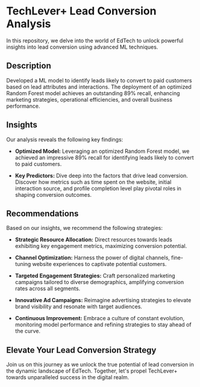  # TechLever+ Lead Conversion Analysis

In this repository, we delve into the world of EdTech to unlock powerful insights into lead conversion using advanced ML techniques.

## Description
Developed a ML model to identify leads likely to convert to paid customers based on lead attributes and interactions. The deployment of an optimized Random Forest model achieves an outstanding 89% recall, enhancing marketing strategies, operational efficiencies, and overall business performance.

## Insights
Our analysis reveals the following key findings:

- **Optimized Model:** Leveraging an optimized Random Forest model, we achieved an impressive 89% recall for identifying leads likely to convert to paid customers.

- **Key Predictors:** Dive deep into the factors that drive lead conversion. Discover how metrics such as time spent on the website, initial interaction source, and profile completion level play pivotal roles in shaping conversion outcomes.

## Recommendations
Based on our insights, we recommend the following strategies:

- **Strategic Resource Allocation:** Direct resources towards leads exhibiting key engagement metrics, maximizing conversion potential.

- **Channel Optimization:** Harness the power of digital channels, fine-tuning website experiences to captivate potential customers.

- **Targeted Engagement Strategies:** Craft personalized marketing campaigns tailored to diverse demographics, amplifying conversion rates across all segments.

- **Innovative Ad Campaigns:** Reimagine advertising strategies to elevate brand visibility and resonate with target audiences.

- **Continuous Improvement:** Embrace a culture of constant evolution, monitoring model performance and refining strategies to stay ahead of the curve.

## Elevate Your Lead Conversion Strategy
Join us on this journey as we unlock the true potential of lead conversion in the dynamic landscape of EdTech. Together, let's propel TechLever+ towards unparalleled success in the digital realm.
